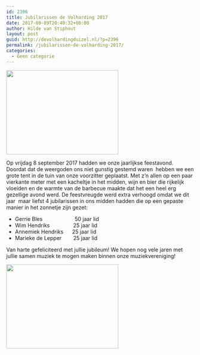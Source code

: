 ```yaml
---
id: 2396
title: Jubilarissen de Volharding 2017
date: 2017-09-09T20:40:32+00:00
author: Hilde van Stiphout
layout: post
guid: http://devolhardingduizel.nl/?p=2396
permalink: /jubilarissen-de-volharding-2017/
categories:
  - Geen categorie
---
```

<img class="alignnone size-medium wp-image-2397" src="http://devolhardingduizel.nl/cms/wp-content/uploads/2017/09/Feestavond_De_Volharding_08-09-2017_461-300x225.jpg" alt="" width="300" height="225" srcset="http://devolhardingduizel.nl/cms/wp-content/uploads/2017/09/Feestavond_De_Volharding_08-09-2017_461-300x225.jpg 300w, http://devolhardingduizel.nl/cms/wp-content/uploads/2017/09/Feestavond_De_Volharding_08-09-2017_461-768x576.jpg 768w, http://devolhardingduizel.nl/cms/wp-content/uploads/2017/09/Feestavond_De_Volharding_08-09-2017_461-1024x768.jpg 1024w, http://devolhardingduizel.nl/cms/wp-content/uploads/2017/09/Feestavond_De_Volharding_08-09-2017_461-750x563.jpg 750w" sizes="(max-width: 300px) 100vw, 300px" />

Op vrijdag 8 september 2017 hadden we onze jaarlijkse feestavond. Doordat&nbsp;dat de weergoden ons niet gunstig gestemd waren &nbsp;hebben we een grote tent in de tuin van onze voorzitter geplaatst. Met z&#8217;n allen op een paar vierkante meter met een kacheltje in het midden, wijn en bier die rijkelijk vloeiden en de warmte van de barbecue maakte dat het een heel erg gezellige avond werd. De feestvreugde werd extra verhoogd omdat we dit jaar &nbsp;maar liefst 4 jubilarissen in ons midden hadden die op een gepaste manier in het zonnetje zijn gezet:

  * Gerrie Bles &nbsp; &nbsp; &nbsp; &nbsp; &nbsp; &nbsp; &nbsp; &nbsp; &nbsp; &nbsp; &nbsp;50 jaar lid
  * Wim Hendriks &nbsp; &nbsp; &nbsp; &nbsp; &nbsp; &nbsp; &nbsp; &nbsp;25 jaar lid
  * Annemiek Hendriks &nbsp; &nbsp; &nbsp;25 jaar lid
  * Marieke de Lepper &nbsp; &nbsp; &nbsp; &nbsp;25 jaar lid&nbsp;

Van harte gefeliciteerd met jullie jubileum! We hopen nog vele jaren met jullie samen muziek te mogen maken binnen onze muziekvereniging!

<img class="alignnone size-medium wp-image-2399" src="http://devolhardingduizel.nl/cms/wp-content/uploads/2017/09/Feestavond_De_Volharding_08-09-2017_501-300x225.jpg" alt="" width="300" height="225" srcset="http://devolhardingduizel.nl/cms/wp-content/uploads/2017/09/Feestavond_De_Volharding_08-09-2017_501-300x225.jpg 300w, http://devolhardingduizel.nl/cms/wp-content/uploads/2017/09/Feestavond_De_Volharding_08-09-2017_501-768x576.jpg 768w, http://devolhardingduizel.nl/cms/wp-content/uploads/2017/09/Feestavond_De_Volharding_08-09-2017_501-1024x768.jpg 1024w, http://devolhardingduizel.nl/cms/wp-content/uploads/2017/09/Feestavond_De_Volharding_08-09-2017_501-750x563.jpg 750w" sizes="(max-width: 300px) 100vw, 300px" />